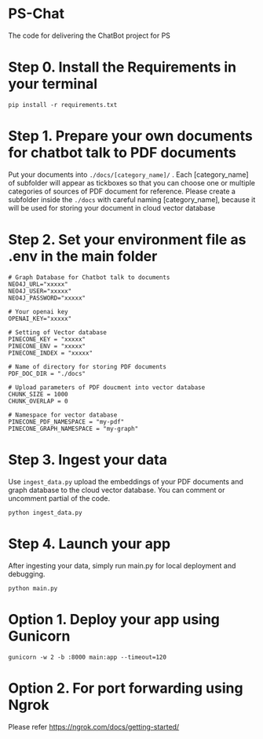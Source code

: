 # PS-Chat
The code for delivering the ChatBot project for PS

# Step 0. Install the Requirements in your terminal

```
pip install -r requirements.txt

```


# Step 1. Prepare your own documents for chatbot talk to PDF documents

Put your documents into ``` ./docs/[category_name]/ ``` . Each [category_name] of subfolder will appear as tickboxes so that you can choose one or multiple categories of sources of PDF document for reference. Please create a subfolder inside the ``` ./docs ``` with careful naming [category_name], because it will be used for storing your document in cloud vector database


# Step 2. Set your environment file as .env in the main folder
```
# Graph Database for Chatbot talk to documents
NEO4J_URL="xxxxx"
NEO4J_USER="xxxxx"
NEO4J_PASSWORD="xxxxx"

# Your openai key 
OPENAI_KEY="xxxxx"

# Setting of Vector database
PINECONE_KEY = "xxxxx"
PINECONE_ENV = "xxxxx"
PINECONE_INDEX = "xxxxx"

# Name of directory for storing PDF documents
PDF_DOC_DIR = "./docs" 

# Upload parameters of PDF doucment into vector database
CHUNK_SIZE = 1000 
CHUNK_OVERLAP = 0

# Namespace for vector database
PINECONE_PDF_NAMESPACE = "my-pdf" 
PINECONE_GRAPH_NAMESPACE = "my-graph" 

```

# Step 3. Ingest your data
Use ``` ingest_data.py ``` upload the embeddings of your PDF documents and graph database to the cloud vector database. You can comment or uncomment partial of the code. 
```
python ingest_data.py
```


# Step 4. Launch your app
After ingesting your data, simply run main.py for local deployment and debugging.

```
python main.py
```

# Option 1. Deploy your app using Gunicorn

```
gunicorn -w 2 -b :8000 main:app --timeout=120
```

# Option 2. For port forwarding using Ngrok
Please refer https://ngrok.com/docs/getting-started/
